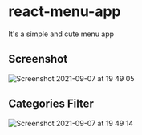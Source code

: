 # react-menu-app

It's a simple and cute menu app

## Screenshot

![Screenshot 2021-09-07 at 19 49 05](https://user-images.githubusercontent.com/40551978/132424133-690a6228-ee1d-4792-a264-afc7730a1c5a.png)

## Categories Filter 

![Screenshot 2021-09-07 at 19 49 14](https://user-images.githubusercontent.com/40551978/132424126-3f0eab3a-0bdd-43ce-9ac5-2348394b34f1.png)

